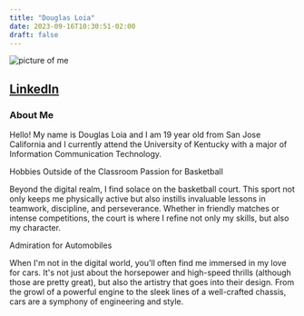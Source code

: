 ```yaml
---
title: "Douglas Loia"
date: 2023-09-16T10:30:51-02:00
draft: false
---
```


![picture of me](https://ibb.co/y6Rvjrt)

## [LinkedIn](https://www.linkedin.com/in/douglas-loia-8005b727a/)

### About Me
Hello! My name is Douglas Loia and I am 19 year old from San Jose California and I currently attend the University of Kentucky with a major of Information Communication Technology.

Hobbies Outside of the Classroom
Passion for Basketball

Beyond the digital realm, I find solace on the basketball court. This sport not only keeps me physically active but also instills invaluable lessons in teamwork, discipline, and perseverance. Whether in friendly matches or intense competitions, the court is where I refine not only my skills, but also my character.

Admiration for Automobiles

When I'm not in the digital world, you'll often find me immersed in my love for cars. It's not just about the horsepower and high-speed thrills (although those are pretty great), but also the artistry that goes into their design. From the growl of a powerful engine to the sleek lines of a well-crafted chassis, cars are a symphony of engineering and style. 
